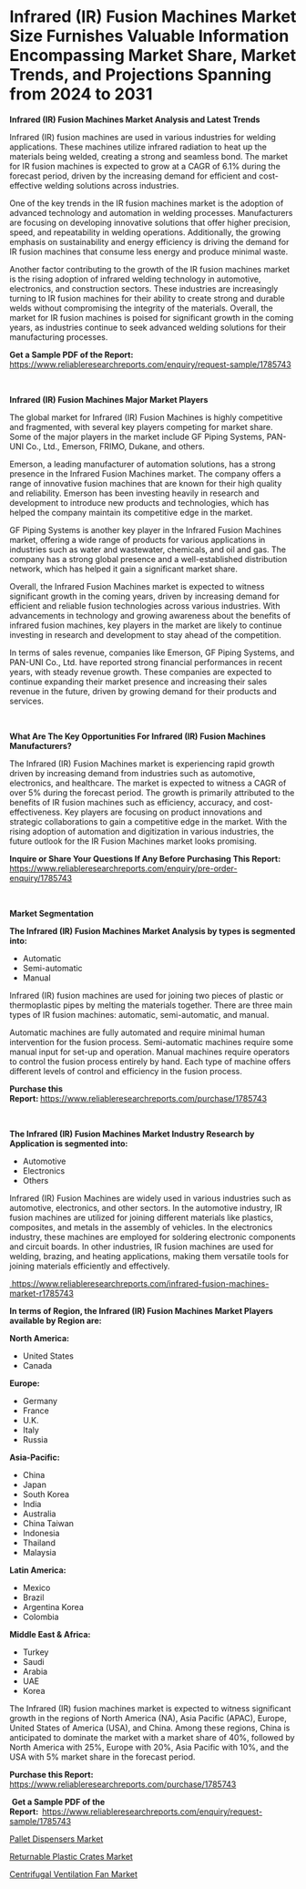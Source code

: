 <p><h1>Infrared (IR) Fusion Machines Market Size Furnishes Valuable Information Encompassing Market Share, Market Trends, and Projections Spanning from 2024 to 2031</h1></p><p><strong>Infrared (IR) Fusion Machines Market Analysis and Latest Trends</strong></p>
<p><p>Infrared (IR) fusion machines are used in various industries for welding applications. These machines utilize infrared radiation to heat up the materials being welded, creating a strong and seamless bond. The market for IR fusion machines is expected to grow at a CAGR of 6.1% during the forecast period, driven by the increasing demand for efficient and cost-effective welding solutions across industries.</p><p>One of the key trends in the IR fusion machines market is the adoption of advanced technology and automation in welding processes. Manufacturers are focusing on developing innovative solutions that offer higher precision, speed, and repeatability in welding operations. Additionally, the growing emphasis on sustainability and energy efficiency is driving the demand for IR fusion machines that consume less energy and produce minimal waste.</p><p>Another factor contributing to the growth of the IR fusion machines market is the rising adoption of infrared welding technology in automotive, electronics, and construction sectors. These industries are increasingly turning to IR fusion machines for their ability to create strong and durable welds without compromising the integrity of the materials. Overall, the market for IR fusion machines is poised for significant growth in the coming years, as industries continue to seek advanced welding solutions for their manufacturing processes.</p></p>
<p><strong>Get a Sample PDF of the Report:&nbsp;</strong> <a href="https://www.reliableresearchreports.com/enquiry/request-sample/1785743">https://www.reliableresearchreports.com/enquiry/request-sample/1785743</a></p>
<p>&nbsp;</p>
<p><strong>Infrared (IR) Fusion Machines Major Market Players</strong></p>
<p><p>The global market for Infrared (IR) Fusion Machines is highly competitive and fragmented, with several key players competing for market share. Some of the major players in the market include GF Piping Systems, PAN-UNI Co., Ltd., Emerson, FRIMO, Dukane, and others.</p><p>Emerson, a leading manufacturer of automation solutions, has a strong presence in the Infrared Fusion Machines market. The company offers a range of innovative fusion machines that are known for their high quality and reliability. Emerson has been investing heavily in research and development to introduce new products and technologies, which has helped the company maintain its competitive edge in the market.</p><p>GF Piping Systems is another key player in the Infrared Fusion Machines market, offering a wide range of products for various applications in industries such as water and wastewater, chemicals, and oil and gas. The company has a strong global presence and a well-established distribution network, which has helped it gain a significant market share.</p><p>Overall, the Infrared Fusion Machines market is expected to witness significant growth in the coming years, driven by increasing demand for efficient and reliable fusion technologies across various industries. With advancements in technology and growing awareness about the benefits of infrared fusion machines, key players in the market are likely to continue investing in research and development to stay ahead of the competition.</p><p>In terms of sales revenue, companies like Emerson, GF Piping Systems, and PAN-UNI Co., Ltd. have reported strong financial performances in recent years, with steady revenue growth. These companies are expected to continue expanding their market presence and increasing their sales revenue in the future, driven by growing demand for their products and services.</p></p>
<p>&nbsp;</p>
<p><strong>What Are The Key Opportunities For Infrared (IR) Fusion Machines Manufacturers?</strong></p>
<p><p>The Infrared (IR) Fusion Machines market is experiencing rapid growth driven by increasing demand from industries such as automotive, electronics, and healthcare. The market is expected to witness a CAGR of over 5% during the forecast period. The growth is primarily attributed to the benefits of IR fusion machines such as efficiency, accuracy, and cost-effectiveness. Key players are focusing on product innovations and strategic collaborations to gain a competitive edge in the market. With the rising adoption of automation and digitization in various industries, the future outlook for the IR Fusion Machines market looks promising.</p></p>
<p><strong>Inquire or Share Your Questions If Any Before Purchasing This Report:</strong> <a href="https://www.reliableresearchreports.com/enquiry/pre-order-enquiry/1785743">https://www.reliableresearchreports.com/enquiry/pre-order-enquiry/1785743</a></p>
<p>&nbsp;</p>
<p><strong>Market Segmentation</strong></p>
<p><strong>The Infrared (IR) Fusion Machines Market Analysis by types is segmented into:</strong></p>
<p><ul><li>Automatic</li><li>Semi-automatic</li><li>Manual</li></ul></p>
<p><p>Infrared (IR) fusion machines are used for joining two pieces of plastic or thermoplastic pipes by melting the materials together. There are three main types of IR fusion machines: automatic, semi-automatic, and manual. </p><p>Automatic machines are fully automated and require minimal human intervention for the fusion process. Semi-automatic machines require some manual input for set-up and operation. Manual machines require operators to control the fusion process entirely by hand. Each type of machine offers different levels of control and efficiency in the fusion process.</p></p>
<p><strong>Purchase this Report:&nbsp;</strong><a href="https://www.reliableresearchreports.com/purchase/1785743">https://www.reliableresearchreports.com/purchase/1785743</a></p>
<p>&nbsp;</p>
<p><strong>The Infrared (IR) Fusion Machines Market Industry Research by Application is segmented into:</strong></p>
<p><ul><li>Automotive</li><li>Electronics</li><li>Others</li></ul></p>
<p><p>Infrared (IR) Fusion Machines are widely used in various industries such as automotive, electronics, and other sectors. In the automotive industry, IR fusion machines are utilized for joining different materials like plastics, composites, and metals in the assembly of vehicles. In the electronics industry, these machines are employed for soldering electronic components and circuit boards. In other industries, IR fusion machines are used for welding, brazing, and heating applications, making them versatile tools for joining materials efficiently and effectively.</p></p>
<p><a href="https://www.reliableresearchreports.com/infrared-fusion-machines-market-r1785743">&nbsp;https://www.reliableresearchreports.com/infrared-fusion-machines-market-r1785743</a></p>
<p><strong>In terms of Region, the Infrared (IR) Fusion Machines Market Players available by Region are:</strong></p>
<p>
    <p> <strong> North America: </strong>
        <ul>
            <li>United States</li>
            <li>Canada</li>
        </ul>
        </p> 
    <p> <strong> Europe: </strong>
        <ul>
            <li>Germany</li>
            <li>France</li>
            <li>U.K.</li>
            <li>Italy</li>
            <li>Russia</li>
        </ul>
        </p> 
    <p> <strong> Asia-Pacific: </strong>
        <ul>
            <li>China</li>
            <li>Japan</li>
            <li>South Korea</li>
            <li>India</li>
            <li>Australia</li>
            <li>China Taiwan</li>
            <li>Indonesia</li>
            <li>Thailand</li>
            <li>Malaysia</li>
        </ul>
        </p> 
    <p> <strong> Latin America: </strong>
        <ul>
            <li>Mexico</li>
            <li>Brazil</li>
            <li>Argentina Korea</li>
            <li>Colombia</li>
        </ul>
        </p> 
    <p> <strong> Middle East & Africa: </strong>
        <ul>
            <li>Turkey</li>
            <li>Saudi</li>
            <li>Arabia</li>
            <li>UAE</li>
            <li>Korea</li>
        </ul>
    </p>
    </p>
<p><p>The Infrared (IR) fusion machines market is expected to witness significant growth in the regions of North America (NA), Asia Pacific (APAC), Europe, United States of America (USA), and China. Among these regions, China is anticipated to dominate the market with a market share of 40%, followed by North America with 25%, Europe with 20%, Asia Pacific with 10%, and the USA with 5% market share in the forecast period.</p></p>
<p><strong>Purchase this Report: </strong><a href="https://www.reliableresearchreports.com/purchase/1785743">https://www.reliableresearchreports.com/purchase/1785743</a></p>
<p>&nbsp;<strong>Get a Sample PDF of the Report:&nbsp;&nbsp;</strong><a href="https://www.reliableresearchreports.com/enquiry/request-sample/1785743">https://www.reliableresearchreports.com/enquiry/request-sample/1785743</a></p>
<p><strong></strong></p>
<p><p><a href="https://www.linkedin.com/pulse/pallet-dispensers-market-insight-trends-growth-forecasted-sal1c">Pallet Dispensers Market</a></p><p><a href="https://www.linkedin.com/pulse/returnable-plastic-crates-market-size-outlook-forecast-igf2c">Returnable Plastic Crates Market</a></p><p><a href="https://www.linkedin.com/pulse/centrifugal-ventilation-fan-market-outlook-industry-overview-prckc">Centrifugal Ventilation Fan Market</a></p></p>